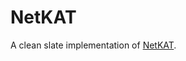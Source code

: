 # NetKAT
A clean slate implementation of [NetKAT](http://www.cs.cornell.edu/~jnfoster/papers/frenetic-netkat.pdf).

